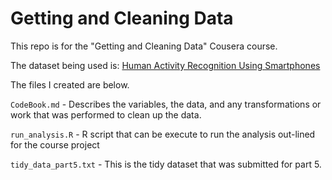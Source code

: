 Getting and Cleaning Data
==========================================
This repo is for the "Getting and Cleaning Data" Cousera course.

The dataset being used is: [Human Activity Recognition Using Smartphones](http://archive.ics.uci.edu/ml/datasets/Human+Activity+Recognition+Using+Smartphones)

The files I created are below.

`CodeBook.md` - Describes the variables, the data, and any transformations or work that was performed to clean up the data.

`run_analysis.R` - R script that can be execute to run the analysis out-lined for the course project

`tidy_data_part5.txt` - This is the tidy dataset that was submitted for part 5.
